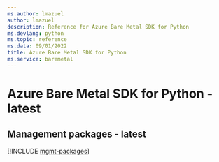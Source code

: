 ```yaml
---
ms.author: lmazuel
author: lmazuel
description: Reference for Azure Bare Metal SDK for Python
ms.devlang: python
ms.topic: reference
ms.data: 09/01/2022
title: Azure Bare Metal SDK for Python
ms.service: baremetal
---
```

# Azure Bare Metal SDK for Python - latest

## Management packages - latest
[!INCLUDE [mgmt-packages](bare-metal-mgmt-index.md)]